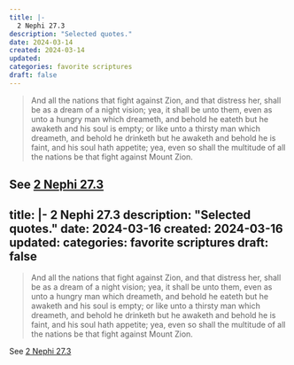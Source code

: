 ```yaml
---
title: |-
  2 Nephi 27.3
description: "Selected quotes."
date: 2024-03-14
created: 2024-03-14
updated: 
categories: favorite scriptures
draft: false
---
```


> And all the nations that fight against Zion, and that distress her, shall be as a dream of a night vision; yea, it shall be unto them, even as unto a hungry man which dreameth, and behold he eateth but he awaketh and his soul is empty; or like unto a thirsty man which dreameth, and behold he drinketh but he awaketh and behold he is faint, and his soul hath appetite; yea, even so shall the multitude of all the nations be that fight against Mount Zion.

See [2 Nephi 27.3](https://www.churchofjesuschrist.org/study/scriptures/bofm/2-ne/27?id=p3&lang=eng#p3)
---
title: |-
  2 Nephi 27.3
description: "Selected quotes."
date: 2024-03-16
created: 2024-03-16
updated: 
categories: favorite scriptures
draft: false
---

> And all the nations that fight against Zion, and that distress her, shall be as a dream of a night vision; yea, it shall be unto them, even as unto a hungry man which dreameth, and behold he eateth but he awaketh and his soul is empty; or like unto a thirsty man which dreameth, and behold he drinketh but he awaketh and behold he is faint, and his soul hath appetite; yea, even so shall the multitude of all the nations be that fight against Mount Zion.

See [2 Nephi 27.3](https://www.churchofjesuschrist.org/study/scriptures/bofm/2-ne/27?id=p3&lang=eng#p3)